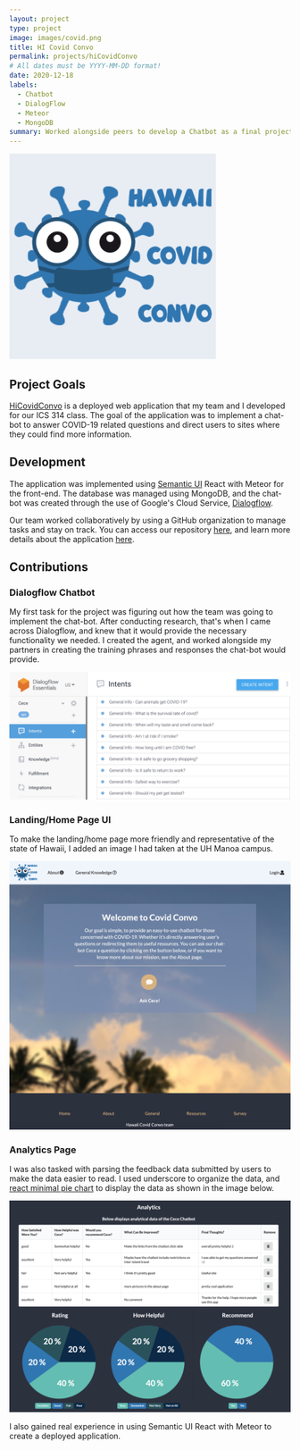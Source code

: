 ```yaml
---
layout: project
type: project
image: images/covid.png
title: HI Covid Convo
permalink: projects/hiCovidConvo
# All dates must be YYYY-MM-DD format!
date: 2020-12-18
labels:
  - Chatbot
  - DialogFlow
  - Meteor
  - MongoDB
summary: Worked alongside peers to develop a Chatbot as a final project for our ICS 314 class. The web application was created to provide COVID-19 resources for HI residents.
---
```


<div class="ui medium center rounded images">
  <img class="ui image" src="../images/covid.png">
</div>

## Project Goals
[HiCovidConvo](https://cece-convo.xyz/) is a deployed web application that my team and I developed for our ICS 314 class. The goal of the application was to implement a chat-bot to answer COVID-19 related questions and direct users to sites where they could find more information. 

## Development
The application was implemented using [Semantic UI](https://semantic-ui.com/) React with Meteor for the front-end. The database was managed using MongoDB, and the chat-bot was created through the use of Google's Cloud Service, [Dialogflow](https://cloud.google.com/dialogflow/docs). 

Our team worked collaboratively by using a GitHub organization to manage tasks and stay on track. You can access our repository [here](https://github.com/hi-covid-convo/hi-covid-convo), and learn more details about the application [here](https://hi-covid-convo.github.io/#deployment). 

## Contributions

### Dialogflow Chatbot
My first task for the project was figuring out how the team was going to implement the chat-bot. After conducting research, that's when I came across Dialogflow, and knew that it would provide the necessary functionality we needed. I created the agent, and worked alongside my partners in creating the training phrases and responses the chat-bot would provide.
<div class="ui large center rounded images">
  <img class="ui large centered image" src="../images/dialogflow.png">
</div>

### Landing/Home Page UI
To make the landing/home page more friendly and representative of the state of Hawaii, I added an image I had taken at the UH Manoa campus.

<img class="ui large centered image" src="../images/landing.png">



### Analytics Page
I was also tasked with parsing the feedback data submitted by users to make the data easier to read. I used underscore to organize the data, and [react minimal pie chart](https://www.npmjs.com/package/react-minimal-pie-chart) to display the data as shown in the image below.

<div class="ui images">
  <img class="ui large centered image" src="../images/analytics2.png">
</div>


 I also gained real experience in using Semantic UI React with Meteor to create a deployed application.
